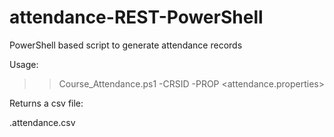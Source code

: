 # attendance-REST-PowerShell
 PowerShell based script to generate attendance records
 
 Usage:

>> Course_Attendance.ps1  -CRSID <Learn Course_ID> -PROP <attendance.properties>

Returns a csv file:

<Learn Course_ID>.attendance.csv
